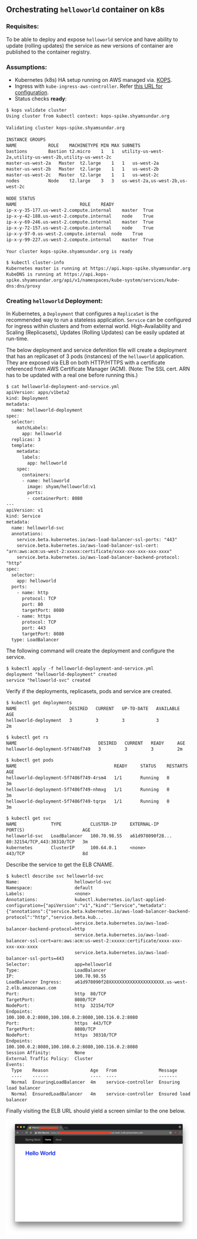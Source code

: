 ## Orchestrating `helloworld` container on k8s

### Requisites:

To be able to deploy and expose `helloworld` service and have ability to update (rolling updates) the service as new versions of container are published to the container registry.

### Assumptions:

* Kubernetes (k8s) HA setup running on AWS managed via. [KOPS](https://github.com/kubernetes/kops).
* Ingress with `kube-ingress-aws-controller`. Refer [this URL for configuration](https://github.com/kubernetes/kops/blob/master/addons/kube-ingress-aws-controller/README.md).
* Status checks **ready**:

````
$ kops validate cluster
Using cluster from kubectl context: kops-spike.shyamsundar.org

Validating cluster kops-spike.shyamsundar.org

INSTANCE GROUPS
NAME			ROLE	MACHINETYPE	MIN	MAX	SUBNETS
bastions		Bastion	t2.micro	1	1	utility-us-west-2a,utility-us-west-2b,utility-us-west-2c
master-us-west-2a	Master	t2.large	1	1	us-west-2a
master-us-west-2b	Master	t2.large	1	1	us-west-2b
master-us-west-2c	Master	t2.large	1	1	us-west-2c
nodes			Node	t2.large	3	3	us-west-2a,us-west-2b,us-west-2c

NODE STATUS
NAME						ROLE	READY
ip-x-y-35-177.us-west-2.compute.internal	master	True
ip-x-y-42-188.us-west-2.compute.internal	node	True
ip-x-y-69-246.us-west-2.compute.internal	master	True
ip-x-y-72-157.us-west-2.compute.internal	node	True
ip-x-y-97-0.us-west-2.compute.internal	node	True
ip-x-y-99-227.us-west-2.compute.internal	master	True

Your cluster kops-spike.shyamsundar.org is ready
````
````
$ kubectl cluster-info
Kubernetes master is running at https://api.kops-spike.shyamsundar.org
KubeDNS is running at https://api.kops-spike.shyamsundar.org/api/v1/namespaces/kube-system/services/kube-dns:dns/proxy
````

### Creating `helloworld` Deployment:

In Kubernetes, a `Deployment` that configures a `ReplicaSet` is the recommended way to run a stateless application. `Service` can be configured for ingress within clusters and from external world. High-Availability and Scaling (Replicasets), Updates (Rolling Updates) can be easily updated at run-time.

The below deployment and service defenition file will create a deployment that has an replicaset of 3 pods (instances) of the `helloworld` application. They are exposed via ELB on both HTTP/HTTPS with a certificate referenced from AWS Certificate Manager (ACM). (Note: The SSL cert. ARN has to be updated with a real one before running this.)


````
$ cat helloworld-deployment-and-service.yml
apiVersion: apps/v1beta2
kind: Deployment
metadata:
  name: helloworld-deployment
spec:
  selector:
    matchLabels:
      app: helloworld
  replicas: 3
  template:
    metadata:
      labels:
        app: helloworld
    spec:
      containers:
      - name: helloworld
        image: shyam/helloworld:v1
        ports:
        - containerPort: 8080
---
apiVersion: v1
kind: Service
metadata:
  name: helloworld-svc
  annotations:
    service.beta.kubernetes.io/aws-load-balancer-ssl-ports: "443"
    service.beta.kubernetes.io/aws-load-balancer-ssl-cert: "arn:aws:acm:us-west-2:xxxxx:certificate/xxxx-xxx-xxx-xxx-xxxx"
    service.beta.kubernetes.io/aws-load-balancer-backend-protocol: "http"
spec:
  selector:
    app: helloworld
  ports:
    - name: http
      protocol: TCP
      port: 80
      targetPort: 8080
    - name: https
      protocol: TCP
      port: 443
      targetPort: 8080
  type: LoadBalancer
````

The following command will create the deployment and configure the service. 

````
$ kubectl apply -f helloworld-deployment-and-service.yml
deployment "helloworld-deployment" created
service "helloworld-svc" created
````

Verify if the deployments, replicasets, pods and service are created.

````
$ kubectl get deployments
NAME                    DESIRED   CURRENT   UP-TO-DATE   AVAILABLE   AGE
helloworld-deployment   3         3         3            3           2m
````

````
$ kubectl get rs
NAME                               DESIRED   CURRENT   READY     AGE
helloworld-deployment-5f7486f749   3         3         3         2m
````

````
$ kubectl get pods
NAME                                     READY     STATUS    RESTARTS   AGE
helloworld-deployment-5f7486f749-4rsm4   1/1       Running   0          3m
helloworld-deployment-5f7486f749-nhmxg   1/1       Running   0          3m
helloworld-deployment-5f7486f749-tqrpx   1/1       Running   0          3m
````

````
$ kubectl get svc
NAME             TYPE           CLUSTER-IP     EXTERNAL-IP        PORT(S)                      AGE
helloworld-svc   LoadBalancer   100.70.98.55   a61d978090f28...   80:32154/TCP,443:30310/TCP   3m
kubernetes       ClusterIP      100.64.0.1     <none>             443/TCP                      8d
````

Describe the service to get the ELB CNAME.

````
$ kubectl describe svc helloworld-svc
Name:                     helloworld-svc
Namespace:                default
Labels:                   <none>
Annotations:              kubectl.kubernetes.io/last-applied-configuration={"apiVersion":"v1","kind":"Service","metadata":{"annotations":{"service.beta.kubernetes.io/aws-load-balancer-backend-protocol":"http","service.beta.kub...
                          service.beta.kubernetes.io/aws-load-balancer-backend-protocol=http
                          service.beta.kubernetes.io/aws-load-balancer-ssl-cert=arn:aws:acm:us-west-2:xxxxx:certificate/xxxx-xxx-xxx-xxx-xxxx
                          service.beta.kubernetes.io/aws-load-balancer-ssl-ports=443
Selector:                 app=helloworld
Type:                     LoadBalancer
IP:                       100.70.98.55
LoadBalancer Ingress:     a61d978090f28XXXXXXXXXXXXXXXXXXXXX.us-west-2.elb.amazonaws.com
Port:                     http  80/TCP
TargetPort:               8080/TCP
NodePort:                 http  32154/TCP
Endpoints:                100.100.0.2:8080,100.108.0.2:8080,100.116.0.2:8080
Port:                     https  443/TCP
TargetPort:               8080/TCP
NodePort:                 https  30310/TCP
Endpoints:                100.100.0.2:8080,100.108.0.2:8080,100.116.0.2:8080
Session Affinity:         None
External Traffic Policy:  Cluster
Events:
  Type    Reason                Age   From                Message
  ----    ------                ----  ----                -------
  Normal  EnsuringLoadBalancer  4m    service-controller  Ensuring load balancer
  Normal  EnsuredLoadBalancer   4m    service-controller  Ensured load balancer
````

Finally visiting the ELB URL should yield a screen similar to the one below.

![Demo/Image](k8s-helloworld-elb-https.png) 